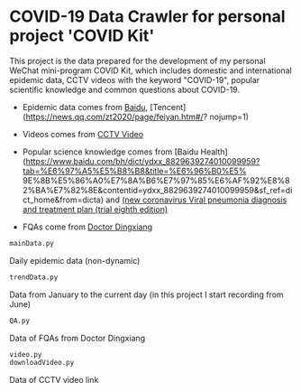 # COVID-19 Data Crawler for personal project 'COVID Kit'

This project is the data prepared for the development of my personal WeChat mini-program COVID Kit, which includes domestic and international epidemic data, CCTV videos with the keyword "COVID-19", popular scientific knowledge and common questions about COVID-19.

* Epidemic data comes from [Baidu](https://voice.baidu.com/act/newpneumonia/newpneumonia), [Tencent](https://news.qq.com/zt2020/page/feiyan.htm#/? nojump=1)

* Videos comes from [CCTV Video](https://v.cctv.com/sousuo/index.shtml?title=%E6%96%B0%E5%86%A0)

* Popular science knowledge comes from [Baidu Health](https://www.baidu.com/bh/dict/ydxx_8829639274010099959?tab=%E6%97%A5%E5%B8%B8&title=%E6%96%B0%E5% 9E%8B%E5%86%A0%E7%8A%B6%E7%97%85%E6%AF%92%E8%82%BA%E7%82%8E&contentid=ydxx_8829639274010099959&sf_ref=dict_home&from=dicta) and [(new coronavirus Viral pneumonia diagnosis and treatment plan (trial eighth edition)](http://www.gov.cn/zhengce/zhengceku/2020-08/19/5535757/files/da89edf7cc9244fbb34ecf6c61df40bf.pdf)

* FQAs come from [Doctor Dingxiang](https://m.dxy.com/disease/24677/detail/0/1-1)

```python
mainData.py
```

Daily epidemic data (non-dynamic)

```python
trendData.py
```

Data from January to the current day (in this project I start recording from June)

```python
QA.py
```

Data of FQAs from Doctor Dingxiang

```python
video.py
downloadVideo.py
```

Data of CCTV video link